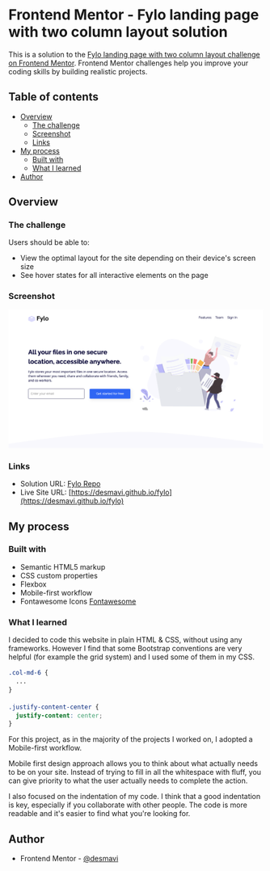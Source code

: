 # Frontend Mentor - Fylo landing page with two column layout solution

This is a solution to the [Fylo landing page with two column layout challenge on Frontend Mentor](https://www.frontendmentor.io/challenges/fylo-landing-page-with-two-column-layout-5ca5ef041e82137ec91a50f5). Frontend Mentor challenges help you improve your coding skills by building realistic projects. 

## Table of contents

- [Overview](#overview)
  - [The challenge](#the-challenge)
  - [Screenshot](#screenshot)
  - [Links](#links)
- [My process](#my-process)
  - [Built with](#built-with)
  - [What I learned](#what-i-learned)
- [Author](#author)



## Overview

### The challenge

Users should be able to:

- View the optimal layout for the site depending on their device's screen size
- See hover states for all interactive elements on the page

### Screenshot

![](./screenshot.png)


### Links

- Solution URL: [Fylo Repo](https://github.com/desmavi/fylo)
- Live Site URL: [https://desmavi.github.io/fylo](https://desmavi.github.io/fylo)

## My process

### Built with

- Semantic HTML5 markup
- CSS custom properties
- Flexbox
- Mobile-first workflow
- Fontawesome Icons [Fontawesome](https://fontawesome.com)


### What I learned

I decided to code this website in plain HTML & CSS, without using any frameworks. 
However I find that some Bootstrap conventions are  very helpful (for example the grid system) and I used some of them in my CSS.


```css
.col-md-6 {
  ...
}

.justify-content-center {
  justify-content: center;
}
```

For this project, as in the majority of the projects I worked on, I adopted a Mobile-first workflow.

Mobile first design approach allows you to think about what actually needs to be on your site. Instead of trying to fill in all the whitespace with fluff, you can give priority to what the user actually needs to complete the action.


I also focused on the indentation of my code.
I think that a good indentation is key, especially if you collaborate with other people.
The code is more readable and it's easier to find what you're looking for.


## Author

- Frontend Mentor - [@desmavi](https://www.frontendmentor.io/profile/desmavi)


